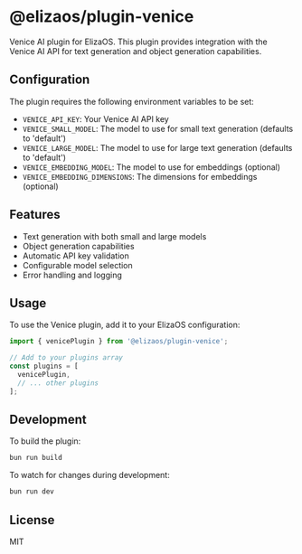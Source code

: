# @elizaos/plugin-venice

Venice AI plugin for ElizaOS. This plugin provides integration with the Venice AI API for text generation and object generation capabilities.

## Configuration

The plugin requires the following environment variables to be set:

- `VENICE_API_KEY`: Your Venice AI API key
- `VENICE_SMALL_MODEL`: The model to use for small text generation (defaults to 'default')
- `VENICE_LARGE_MODEL`: The model to use for large text generation (defaults to 'default')
- `VENICE_EMBEDDING_MODEL`: The model to use for embeddings (optional)
- `VENICE_EMBEDDING_DIMENSIONS`: The dimensions for embeddings (optional)

## Features

- Text generation with both small and large models
- Object generation capabilities
- Automatic API key validation
- Configurable model selection
- Error handling and logging

## Usage

To use the Venice plugin, add it to your ElizaOS configuration:

```typescript
import { venicePlugin } from '@elizaos/plugin-venice';

// Add to your plugins array
const plugins = [
  venicePlugin,
  // ... other plugins
];
```

## Development

To build the plugin:

```bash
bun run build
```

To watch for changes during development:

```bash
bun run dev
```

## License

MIT
